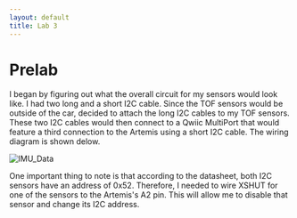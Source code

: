 ```yaml
---
layout: default
title: Lab 3
---
```


# Prelab
I began by figuring out what the overall circuit for my sensors would look like. I had two long and a short I2C cable. Since the TOF sensors would be outside of the car, decided to attach the long I2C cables to my TOF sensors. These two I2C cables would then connect to a Qwiic MultiPort that would feature a third connection to the Artemis using a short I2C cable. The wiring diagram is shown delow.

![IMU_Data](https://github.com/user-attachments/assets/b319c85b-8ae5-466d-8421-2baf38b8da8e)

One important thing to note is that according to the datasheet, both I2C sensors have an address of 0x52. Therefore, I needed to wire XSHUT for one of the sensors to the Artemis's A2 pin. This will allow me to disable that sensor and change its I2C address. 


